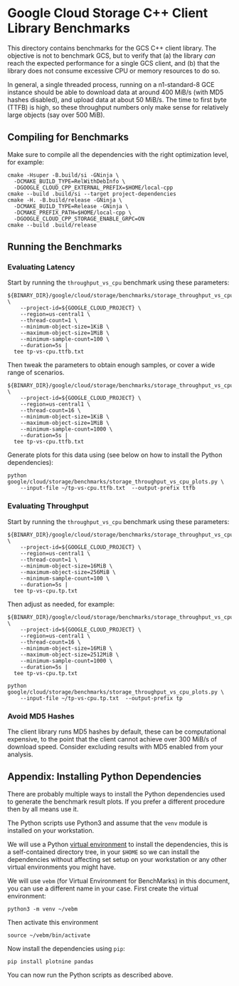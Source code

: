 # Google Cloud Storage C++ Client Library Benchmarks

This directory contains benchmarks for the GCS C++ client library. The objective
is not to benchmark GCS, but to verify that (a) the library *can* reach the
expected performance for a single GCS client, and (b) that the library does not
consume excessive CPU or memory resources to do so.

In general, a single threaded process, running on a n1-standard-8 GCE instance
should be able to download data at around 400 MiB/s (with MD5 hashes disabled),
and upload data at about 50 MiB/s.  The time to first byte (TTFB) is high, so
these throughput numbers only make sense for relatively large objects (say
over 500 MiB).

## Compiling for Benchmarks

Make sure to compile all the dependencies with the right optimization level, for
example:

```console
cmake -Hsuper -B.build/si -GNinja \
  -DCMAKE_BUILD_TYPE=RelWithDebInfo \
  -DGOOGLE_CLOUD_CPP_EXTERNAL_PREFIX=$HOME/local-cpp
cmake --build .build/si --target project-dependencies
cmake -H. -B.build/release -GNinja \
  -DCMAKE_BUILD_TYPE=Release -GNinja \
  -DCMAKE_PREFIX_PATH=$HOME/local-cpp \
  -DGOOGLE_CLOUD_CPP_STORAGE_ENABLE_GRPC=ON
cmake --build .build/release
```

## Running the Benchmarks

### Evaluating Latency

Start by running the `throughput_vs_cpu` benchmark using these parameters:

```console
${BINARY_DIR}/google/cloud/storage/benchmarks/storage_throughput_vs_cpu_benchmark \
    --project-id=${GOOGLE_CLOUD_PROJECT} \
    --region=us-central1 \
    --thread-count=1 \
    --minimum-object-size=1KiB \
    --maximum-object-size=1MiB \
    --minimum-sample-count=100 \
    --duration=5s |
  tee tp-vs-cpu.ttfb.txt
```

Then tweak the parameters to obtain enough samples, or cover a wide range of
scenarios.

```console
${BINARY_DIR}/google/cloud/storage/benchmarks/storage_throughput_vs_cpu_benchmark \
    --project-id=${GOOGLE_CLOUD_PROJECT} \
    --region=us-central1 \
    --thread-count=16 \
    --minimum-object-size=1KiB \
    --maximum-object-size=1MiB \
    --minimum-sample-count=1000 \
    --duration=5s |
  tee tp-vs-cpu.ttfb.txt
```

Generate plots for this data using (see below on how to install the Python
dependencies):

```console
python google/cloud/storage/benchmarks/storage_throughput_vs_cpu_plots.py \
    --input-file ~/tp-vs-cpu.ttfb.txt  --output-prefix ttfb
```

### Evaluating Throughput

Start by running the `throughput_vs_cpu` benchmark using these parameters:

```console
${BINARY_DIR}/google/cloud/storage/benchmarks/storage_throughput_vs_cpu_benchmark \
    --project-id=${GOOGLE_CLOUD_PROJECT} \
    --region=us-central1 \
    --thread-count=1 \
    --minimum-object-size=16MiB \
    --maximum-object-size=256MiB \
    --minimum-sample-count=100 \
    --duration=5s |
  tee tp-vs-cpu.tp.txt
```

Then adjust as needed, for example:

```console
${BINARY_DIR}/google/cloud/storage/benchmarks/storage_throughput_vs_cpu_benchmark \
    --project-id=${GOOGLE_CLOUD_PROJECT} \
    --region=us-central1 \
    --thread-count=16 \
    --minimum-object-size=16MiB \
    --maximum-object-size=2512MiB \
    --minimum-sample-count=1000 \
    --duration=5s |
  tee tp-vs-cpu.tp.txt
```

```console
python google/cloud/storage/benchmarks/storage_throughput_vs_cpu_plots.py \
    --input-file ~/tp-vs-cpu.tp.txt  --output-prefix tp
```

### Avoid MD5 Hashes

The client library runs MD5 hashes by default, these can be computational
expensive, to the point that the client cannot achieve over 300 MiB/s of
download speed. Consider excluding results with MD5 enabled from your analysis.

## Appendix: Installing Python Dependencies

There are probably multiple ways to install the Python dependencies used to
generate the benchmark result plots. If you prefer a different procedure then
by all means use it.

The Python scripts use Python3 and assume that the `venv` module is
installed on your workstation.

We will use a Python [virtual environment][python-venv] to install the
dependencies, this is a self-contained directory tree, in your `$HOME` so we can
install the dependencies without affecting set setup on your workstation or any
other virtual environments you might have.

We will use `vebm` (for Virtual Environment for BenchMarks) in this document,
you can use a different name in your case. First create the virtual environment:

```console
python3 -m venv ~/vebm
```

Then activate this environment

```console
source ~/vebm/bin/activate
```

Now install the dependencies using `pip`:

```console
pip install plotnine pandas
```

You can now run the Python scripts as described above.

[python-venv]: https://docs.python.org/3/tutorial/venv.html

